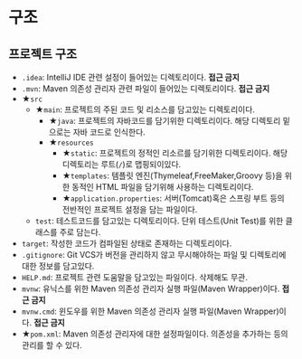 # 구조
## 프로젝트 구조
- `.idea`: IntelliJ IDE 관련 설정이 들어있는 디렉토리이다. **접근 금지**
- `.mvn`: Maven 의존성 관리자 관련 파일이 들어있는 디렉토리이다. **접근 금지**
- ★`src`
  - ★`main`: 프로젝트의 주된 코드 및 리소스를 담고있는 디렉토리이다.
    - ★`java`: 프로젝트의 자바코드를 담기위한 디렉토리이다. 해당 디렉토리 밑으로는 자바 코드로 인식한다. 
    - ★`resources`
      - ★`static`: 프로젝트의 정적인 리소르를 담기위한 디렉토리이다. 해당 디렉토리는 루트(`/`)로 맵핑되이있다.
      - ★`templates`: 템플릿 엔진(Thymeleaf,FreeMaker,Groovy 등)을 위한 동적인 HTML 파일을 담기위해 사용하는 디렉토리이다.
      - ★`application.properties`: 서버(Tomcat)혹은 스프링 부트 등의 전반적인 프로젝트 설정을 담는 파일이다.
  - `test`: 테스트코드를 담고있는 디렉토리이다. 단위 테스트(Unit Test)를 위한 클래스를 주로 담는다.
- `target`: 작성한 코드가 컴파일된 상태로 존재하는 디렉토리이다.
- `.gitignore`: Git VCS가 버전을 관리하지 않고 무시해야하는 파일 및 디렉토리에 대한 정보를 담고있다.
- `HELP.md`: 프로젝트 관련 도움말을 담고있는 파일이다. 삭제해도 무관.
- `mvnw`: 유닉스를 위한 Maven 의존성 관리자 실행 파일(Maven Wrapper)이다. **접근 금지**
- `mvnw.cmd`: 윈도우를 위한 Maven 의존성 관리자 실행 파일(Maven Wrapper)이다. **접근 금지**
- ★`pom.xml`: Maven 의존성 관리자에 대한 설정파일이다. 의존성을 추가하는 등의 관리를 할 수 있다.